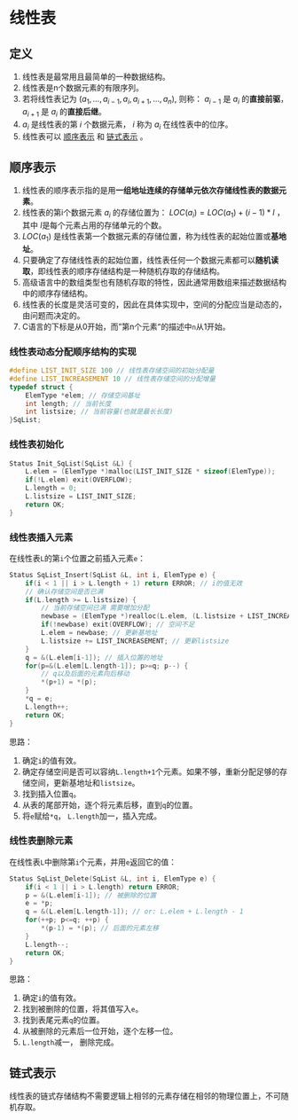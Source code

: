 # 线性表

## 定义

1. 线性表是最常用且最简单的一种数据结构。
2. 线性表是n个数据元素的有限序列。
3. 若将线性表记为 $(a_1, ..., a_{i-1}, a_i, a_{i+1}, ..., a_n)$, 则称： $a_{i-1}$ 是 $a_i$ 的**直接前驱**，  $a_{i+1}$ 是 $a_i$ 的**直接后继**。
4. $a_i$ 是线性表的第 $i$ 个数据元素， $i$ 称为 $a_i$ 在线性表中的位序。
5. 线性表可以 [顺序表示](#顺序表示) 和 [链式表示](#链式表示) 。

## 顺序表示

1. 线性表的顺序表示指的是用**一组地址连续的存储单元依次存储线性表的数据元素**。
2. 线性表的第i个数据元素 $a_i$ 的存储位置为： $LOC(a_i) = LOC(a_1) + (i - 1) * l$ ， 其中 $l$是每个元素占用的存储单元的个数。
3.  $LOC(a_1)$ 是线性表第一个数据元素的存储位置，称为线性表的起始位置或**基地址**。
4. 只要确定了存储线性表的起始位置，线性表任何一个数据元素都可以**随机读取**，即线性表的顺序存储结构是一种随机存取的存储结构。
5. 高级语言中的数组类型也有随机存取的特性，因此通常用数组来描述数据结构中的顺序存储结构。
6. 线性表的长度是灵活可变的，因此在具体实现中，空间的分配应当是动态的，由问题而决定的。
7. C语言的下标是从0开始，而”第n个元素“的描述中`n`从1开始。


### 线性表动态分配顺序结构的实现
```c
#define LIST_INIT_SIZE 100 // 线性表存储空间的初始分配量
#define LIST_INCREASEMENT 10 // 线性表存储空间的分配增量
typedef struct {
	ElemType *elem; // 存储空间基址
	int length; // 当前长度
	int listsize; // 当前容量(也就是最长长度)
}SqList;
```

### 线性表初始化
```c
Status Init_SqList(SqList &L) {
	L.elem = (ElemType *)malloc(LIST_INIT_SIZE * sizeof(ElemType));
	if(!L.elem) exit(OVERFLOW);
	L.length = 0;
	L.listsize = LIST_INIT_SIZE;
	return OK;
}
```

### 线性表插入元素
在线性表`L`的第`i`个位置之前插入元素`e`：

```c
Status SqList_Insert(SqList &L, int i, ElemType e) {
	if(i < 1 || i > L.length + 1) return ERROR; // i的值无效
	// 确认存储空间是否已满
	if(L.length >= L.listsize) {
		// 当前存储空间已满 需要增加分配
		newbase = (ElemType *)realloc(L.elem, (L.listsize + LIST_INCREASEMENT) * sizeof(ElemType));
		if(!newbase) exit(OVERFLOW); // 空间不足
		L.elem = newbase; // 更新基地址
		L.listsize += LIST_INCREASEMENT; // 更新listsize
	}
	q = &(L.elem[i-1]); // 插入位置的地址
	for(p=&(L.elem[L.length-1]); p>=q; p--) {
		// q以及后面的元素向后移动
		*(p+1) = *(p);
	}
	*q = e;
	L.length++;
	return OK;
}
```
思路：
1. 确定`i`的值有效。
2. 确定存储空间是否可以容纳`L.length+1`个元素。如果不够，重新分配足够的存储空间，更新基地址和`listsize`。
3. 找到插入位置`q`。
4. 从表的尾部开始，逐个将元素后移，直到`q`的位置。
5. 将`e`赋给`*q`， `L.length`加一，插入完成。

### 线性表删除元素
在线性表`L`中删除第`i`个元素，并用`e`返回它的值：
```c
Status SqList_Delete(SqList &L, int i, ElemType e) {
	if(i < 1 || i > L.length) return ERROR;
	p = &(L.elem[i-1]); // 被删除的位置
	e = *p;
	q = &(L.elem[L.length-1]); // or: L.elem + L.length - 1
	for(++p; p<=q; ++p) {
		*(p-1) = *(p); // 后面的元素左移
	}
	L.length--;
	return OK;
}
```
思路：
1. 确定`i`的值有效。
2. 找到被删除的位置，将其值写入`e`。
3. 找到表尾元素`q`的位置。
4. 从被删除的元素后一位开始，逐个左移一位。
5. `L.length`减一， 删除完成。


## 链式表示

线性表的链式存储结构不需要逻辑上相邻的元素存储在相邻的物理位置上，不可随机存取。